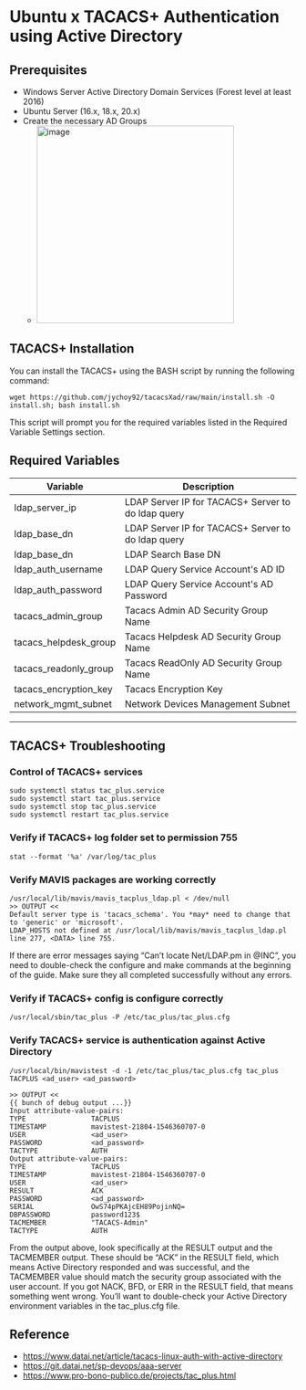 # Ubuntu x TACACS+ Authentication using Active Directory
## Prerequisites
* Windows Server Active Directory Domain Services (Forest level at least 2016)
* Ubuntu Server (16.x, 18.x, 20.x)
* Create the necessary AD Groups 
    + <img width="346" alt="image" src="https://user-images.githubusercontent.com/83763465/166823253-2cff1f0a-7785-4453-9481-77b15caac0e5.png">


## TACACS+  Installation

You can install the TACACS+ using the BASH script by running the following command:
```
wget https://github.com/jychoy92/tacacsXad/raw/main/install.sh -O install.sh; bash install.sh
```
This script will prompt you for the required variables listed in the Required Variable Settings section.

## Required Variables
|Variable|Description|
|-------------|-------------|
|ldap_server_ip|LDAP Server IP for TACACS+ Server to do ldap query|
|ldap_base_dn|LDAP Server IP for TACACS+ Server to do ldap query|
|ldap_base_dn|LDAP Search Base DN|
|ldap_auth_username|LDAP Query Service Account's AD ID|
|ldap_auth_password|LDAP Query Service Account's AD Password|
|tacacs_admin_group|Tacacs Admin AD Security Group Name|
|tacacs_helpdesk_group|Tacacs Helpdesk AD Security Group Name|
|tacacs_readonly_group|Tacacs ReadOnly AD Security Group Name|
|tacacs_encryption_key|Tacacs Encryption Key|
|network_mgmt_subnet|Network Devices Management Subnet|

---

## TACACS+ Troubleshooting

### Control of TACACS+ services
```
sudo systemctl status tac_plus.service
sudo systemctl start tac_plus.service
sudo systemctl stop tac_plus.service
sudo systemctl restart tac_plus.service
```

### Verify if TACACS+ log folder set to permission 755
```
stat --format '%a' /var/log/tac_plus
```

### Verify MAVIS packages are working correctly
```
/usr/local/lib/mavis/mavis_tacplus_ldap.pl < /dev/null
>> OUTPUT <<
Default server type is 'tacacs_schema'. You *may* need to change that to 'generic' or 'microsoft'.
LDAP_HOSTS not defined at /usr/local/lib/mavis/mavis_tacplus_ldap.pl line 277, <DATA> line 755.
```
If there are error messages saying “Can’t locate Net/LDAP.pm in @INC”, you need to double-check the configure and make commands at the beginning of the guide. Make sure they all completed successfully without any errors.

### Verify if TACACS+ config is configure correctly
```
/usr/local/sbin/tac_plus -P /etc/tac_plus/tac_plus.cfg
```

### Verify TACACS+ service is authentication against Active Directory
```
/usr/local/bin/mavistest -d -1 /etc/tac_plus/tac_plus.cfg tac_plus TACPLUS <ad_user> <ad_password>

>> OUTPUT <<
{{ bunch of debug output ...}}
Input attribute-value-pairs:
TYPE                TACPLUS
TIMESTAMP           mavistest-21804-1546360707-0
USER                <ad_user>
PASSWORD            <ad_password>
TACTYPE             AUTH
Output attribute-value-pairs:
TYPE                TACPLUS
TIMESTAMP           mavistest-21804-1546360707-0
USER                <ad_user>
RESULT              ACK
PASSWORD            <ad_password>
SERIAL              OwS74pPKAjcEH89PojinNQ=
DBPASSWORD          password123$
TACMEMBER           "TACACS-Admin"
TACTYPE             AUTH
```
From the output above, look specifically at the RESULT output and the TACMEMBER output.  These should be “ACK” in the RESULT field, which means Active Directory responded and was successful, and the TACMEMBER value should match the security group associated with the user account. If you got NACK, BFD, or ERR in the RESULT field, that means something went wrong. You’ll want to double-check your Active Directory environment variables in the tac_plus.cfg file.

## Reference
* https://www.datai.net/article/tacacs-linux-auth-with-active-directory
* https://git.datai.net/sp-devops/aaa-server
* https://www.pro-bono-publico.de/projects/tac_plus.html
